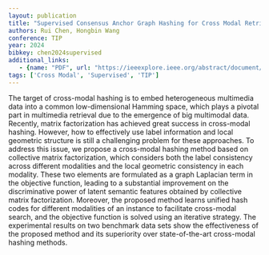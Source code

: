 ```yaml
---
layout: publication
title: "Supervised Consensus Anchor Graph Hashing for Cross Modal Retrieval"
authors: Rui Chen, Hongbin Wang
conference: TIP
year: 2024
bibkey: chen2024supervised
additional_links:
   - {name: "PDF", url: "https://ieeexplore.ieee.org/abstract/document/7466099"}
tags: ['Cross Modal', 'Supervised', 'TIP']
---
```

The target of cross-modal hashing is to embed heterogeneous multimedia data into a common low-dimensional Hamming space, which plays a pivotal part in multimedia retrieval due to the emergence of big multimodal data. Recently, matrix factorization has achieved great success in cross-modal hashing. However, how to effectively use label information and local geometric structure is still a challenging problem for these approaches. To address this issue, we propose a cross-modal hashing method based on collective matrix factorization, which considers both the label consistency across different modalities and the local geometric consistency in each modality. These two elements are formulated as a graph Laplacian term in the objective function, leading to a substantial improvement on the discriminative power of latent semantic features obtained by collective matrix factorization. Moreover, the proposed method learns unified hash codes for different modalities of an instance to facilitate cross-modal search, and the objective function is solved using an iterative strategy. The experimental results on two benchmark data sets show the effectiveness of the proposed method and its superiority over state-of-the-art cross-modal hashing methods.
